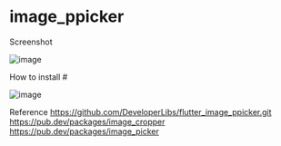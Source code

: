 # image_ppicker
Screenshot

![image](https://user-images.githubusercontent.com/76673112/120882130-dffa7e80-c5ff-11eb-963a-95c09a91195d.png)


How to install #

![image](https://user-images.githubusercontent.com/76673112/120882271-b7bf4f80-c600-11eb-9a30-b8985cccc864.png)
    

Reference 
https://github.com/DeveloperLibs/flutter_image_ppicker.git
https://pub.dev/packages/image_cropper
https://pub.dev/packages/image_picker
